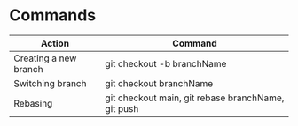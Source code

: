# Commands

| Action                | Command                                            |
| --------------------- | -------------------------------------------------- |
| Creating a new branch | git checkout -b branchName                         |
| Switching branch      | git checkout branchName                            |
| Rebasing              | git checkout main, git rebase branchName, git push |
